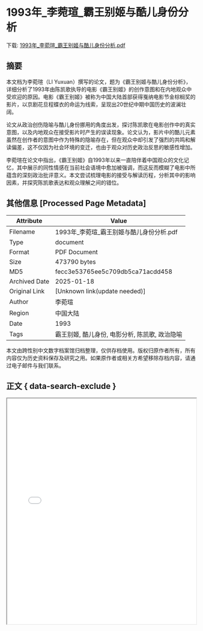# 1993年_李菀瑄_霸王别姬与酷儿身份分析

<!-- tcd_download_link -->
下载: [1993年_李菀瑄_霸王别姬与酷儿身份分析.pdf](1993年_李菀瑄_霸王别姬与酷儿身份分析.pdf)
<!-- tcd_download_link_end -->

## 摘要

<!-- tcd_abstract -->
本文档为李菀瑄（LI Yuxuan）撰写的论文，题为《霸王别姬与酷儿身份分析》，详细分析了1993年由陈凯歌执导的电影《霸王别姬》的创作意图和在内地观众中受欢迎的原因。电影《霸王别姬》被称为中国大陆首部获得戛纳电影节金棕榈奖的影片，以京剧花旦程蝶衣的命运为线索，呈现出20世纪中期中国历史的波澜壮阔。

论文从政治创伤隐喻与酷儿身份挪用的角度出发，探讨陈凯歌在电影创作中的真实意图，以及内地观众在接受影片时产生的误读现象。论文认为，影片中的酷儿元素虽然在创作者的意图中作为特殊的隐喻存在，但在观众中却引发了强烈的共鸣和解读偏差，这不仅因为社会环境的变迁，也由于观众对历史政治反思的敏感性增加。

李菀瑄在论文中指出，《霸王别姬》自1993年以来一直陪伴着中国观众的文化记忆，其中展示的同性情感在当前社会语境中愈加被强调，而这反而模糊了电影中所蕴含的深刻政治批评意义。本文尝试梳理电影的接受与解读历程，分析其中的影响因素，并探究陈凯歌表达和观众理解之间的错位。

<!-- tcd_abstract_end -->

## 其他信息 [Processed Page Metadata]

| Attribute       | Value                                  |
|-----------------|----------------------------------------|
| Filename        | 1993年_李菀瑄_霸王别姬与酷儿身份分析.pdf                             |
| Type            | document                                 |
| Format          | PDF Document                               |
| Size            | 473790 bytes                           |
| MD5             | fecc3e53765ee5c709db5ca71acdd458                                  |
| Archived Date   | 2025-01-18                             |
| Original Link   | [Unknown link(update needed)]                         |
| Author          | 李菀瑄                               |
| Region          | 中国大陆                               |
| Date            | 1993                                 |
| Tags            | 霸王别姬, 酷儿身份, 电影分析, 陈凯歌, 政治隐喻                                 |

本文由跨性别中文数字档案馆归档整理，仅供存档使用。版权归原作者所有，所有内容仅为历史资料保存及研究之用。如果原作者或相关方希望移除存档内容，请通过电子邮件与我们联系。

## 正文 { data-search-exclude }

<!-- tcd_main_text -->
<iframe src="../1993年_李菀瑄_霸王别姬与酷儿身份分析.pdf" width="100%" height="600px">
    <p>无法显示PDF，请下载查看。</p>
</iframe>
<!-- tcd_main_text_end -->

